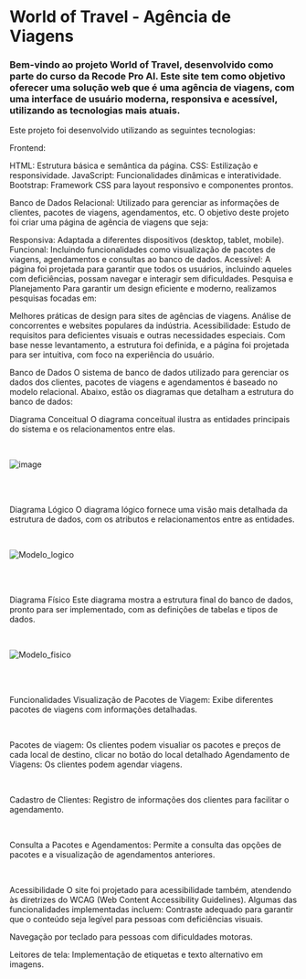 # World of Travel - Agência de Viagens
### Bem-vindo ao projeto World of Travel, desenvolvido como parte do curso da Recode Pro AI. Este site tem como objetivo oferecer uma solução web que é uma agência de viagens, com uma interface de usuário moderna, responsiva e acessível, utilizando as tecnologias mais atuais.

Este projeto foi desenvolvido utilizando as seguintes tecnologias:

Frontend:

HTML: Estrutura básica e semântica da página.
CSS: Estilização e responsividade.
JavaScript: Funcionalidades dinâmicas e interatividade.
Bootstrap: Framework CSS para layout responsivo e componentes prontos.

Banco de Dados Relacional: Utilizado para gerenciar as informações de clientes, pacotes de viagens, agendamentos, etc.
O objetivo deste projeto foi criar uma página de agência de viagens que seja:

Responsiva: Adaptada a diferentes dispositivos (desktop, tablet, mobile).
Funcional: Incluindo funcionalidades como visualização de pacotes de viagens, agendamentos e consultas ao banco de dados.
Acessível: A página foi projetada para garantir que todos os usuários, incluindo aqueles com deficiências, possam navegar e interagir sem dificuldades.
Pesquisa e Planejamento
Para garantir um design eficiente e moderno, realizamos pesquisas focadas em:

Melhores práticas de design para sites de agências de viagens.
Análise de concorrentes e websites populares da indústria.
Acessibilidade: Estudo de requisitos para deficientes visuais e outras necessidades especiais.
Com base nesse levantamento, a estrutura foi definida, e a página foi projetada para ser intuitiva, com foco na experiência do usuário.

Banco de Dados
O sistema de banco de dados utilizado para gerenciar os dados dos clientes, pacotes de viagens e agendamentos é baseado no modelo relacional. Abaixo, estão os diagramas que detalham a estrutura do banco de dados:

Diagrama Conceitual
O diagrama conceitual ilustra as entidades principais do sistema e os relacionamentos entre elas.

<br>

![image](https://github.com/user-attachments/assets/7417dc0b-9960-41ae-99f1-f0342dadf3c2)

<br> <br>

Diagrama Lógico
O diagrama lógico fornece uma visão mais detalhada da estrutura de dados, com os atributos e relacionamentos entre as entidades.

<br>

![Modelo_logico](https://github.com/user-attachments/assets/501eb5cd-956e-4dab-9f5a-dbd691364fac)

<br> <br>

Diagrama Físico
Este diagrama mostra a estrutura final do banco de dados, pronto para ser implementado, com as definições de tabelas e tipos de dados.

<br>

![Modelo_fisico](https://github.com/user-attachments/assets/78302d41-fbf6-408a-b196-06135884149b)

<br> <br>


Funcionalidades
Visualização de Pacotes de Viagem: Exibe diferentes pacotes de viagens com informações detalhadas.

<br>

Pacotes de viagem: Os clientes podem visualiar os pacotes e preços de cada local de destino, clicar no botão do local detalhado
Agendamento de Viagens: Os clientes podem agendar viagens.

<br>

Cadastro de Clientes: Registro de informações dos clientes para facilitar o agendamento.

<br>

Consulta a Pacotes e Agendamentos: Permite a consulta das opções de pacotes e a visualização de agendamentos anteriores.

<br>

Acessibilidade
O site foi projetado para acessibilidade também, atendendo às diretrizes do WCAG (Web Content Accessibility Guidelines). Algumas das funcionalidades implementadas incluem:
Contraste adequado para garantir que o conteúdo seja legível para pessoas com deficiências visuais.

Navegação por teclado para pessoas com dificuldades motoras.

Leitores de tela: Implementação de etiquetas e texto alternativo em imagens.

